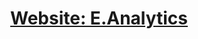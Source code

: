<div align="center">
<!--     <picture>
        <source media="(prefers-color-scheme: dark)" srcset="../assets/logo-puc_cc_white.svg"> <img src="../assets/logo-puc_cc.svg" height="50px">
    </picture>⠀
    <picture>
        <source media="(prefers-color-scheme: dark)" srcset="../assets/logo-puc_white.svg"> <img src="../assets/logo-puc.svg" height="150px">
    </picture>
    <br> <br> <hr> -->
    <h1>
        <a href="https://lucaslealll-puc-cc-tcc.github.io/eanalytics/" target="_blank">Website: E.Analytics</a>
    </h1>
</div>
